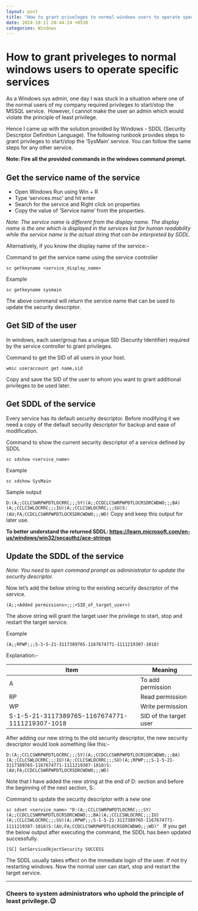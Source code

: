 ```yaml
---
layout: post
title: "How to grant priveleges to normal windows users to operate specific services"
date: 2024-10-11 20:44:24 +0530
categories: Windows
---
```

# How to grant priveleges to normal windows users to operate specific services

As a Windows sys admin, one day I was stuck in a situation where one of the normal users of my company required privileges to start/stop the MSSQL service.  However, I cannot make the user an admin which would violate the principle of least privilege.  

Hence I came up with the solution provided by Windows - SDDL (Security Descriptor Definition Language). The following runbook provides steps to grant privileges to start/stop the ‘SysMain’ service. You can follow the same steps for any other service. 

**Note: Fire all the provided commands in the windows command prompt.**

## Get the service name of the service

- Open Windows Run using Win + R
- Type ‘services.msc’ and hit enter
- Search for the service and Right click on properties
- Copy the value of ‘Service name’ from the properties. 

*Note: The service name is different from the display name. The display name is the one which is displayed in the services list for human readability while the service name is the actual string that can be interpreted by SDDL.*

Alternatively, if you know the display name of the service:-

Command to get the service name using the service controller

```sc getkeyname <service_display_name>```

Example

```sc getkeyname sysmain```

The above command will return the service name that can be used to update the security descriptor. 

## Get SID of the user

In windows, each user/group has a unique SID (Security Identifier) required by the service controller to grant privileges. 

Command to get the SID of all users in your host.

```wmic useraccount get name,sid```

Copy and save the SID of the user to whom you want to grant additional privileges to be used later.

## Get SDDL of the service

Every service has its default security descriptor. Before modifying it we need a copy of the default security descriptor for backup and ease of modification. 

Command to show the current security descriptor of a service defined by SDDL

```sc sdshow <service_name>```

Example 

```sc sdshow SysMain ```

Sample output

```D:(A;;CCLCSWRPWPDTLOCRRC;;;SY)(A;;CCDCLCSWRPWPDTLOCRSDRCWDWO;;;BA)(A;;CCLCSWLOCRRC;;;IU)(A;;CCLCSWLOCRRC;;;SU)S:(AU;FA;CCDCLCSWRPWPDTLOCRSDRCWDWO;;;WD)```
Copy and keep this output for later use. 

**To better understand the returned SDDL: https://learn.microsoft.com/en-us/windows/win32/secauthz/ace-strings**

## Update the SDDL of the service 

*Note: You need to open command prompt as adiministrator to update the security descriptor.*

Now let’s add the below string to the existing security descriptor of the service. 

```(A;;<Added permissions>;;;<SID_of_target_user>)```

The above string will grant the target user the privilege to start, stop and restart the target service.

Example

```(A;;RPWP;;;S-1-5-21-3117389765-1167674771-1111219307-1018)```

Explanation:-

| Item  | Meaning |
| ---- | ------- |
| A  | To add permission |
| RP | Read permission  |
| WP | Write permission |
| S-1-5-21-3117389765-1167674771-1111219307-1018 | SID of the target user

After adding our new string to the old security descriptor, the new security descriptor would look something like this:-

```D:(A;;CCLCSWRPWPDTLOCRRC;;;SY)(A;;CCDCLCSWRPWPDTLOCRSDRCWDWO;;;BA)(A;;CCLCSWLOCRRC;;;IU)(A;;CCLCSWLOCRRC;;;SU)(A;;RPWP;;;S-1-5-21-3117389765-1167674771-1111219307-1018)S:(AU;FA;CCDCLCSWRPWPDTLOCRSDRCWDWO;;;WD)```

Note that I have added the new string at the end of D: section and before the beginning of the next section, S:.

Command to update the security descriptor with a new one

`sc sdset <service_name> "D:(A;;CCLCSWRPWPDTLOCRRC;;;SY)(A;;CCDCLCSWRPWPDTLOCRSDRCWDWO;;;BA)(A;;CCLCSWLOCRRC;;;IU)(A;;CCLCSWLOCRRC;;;SU)(A;;RPWP;;;S-1-5-21-3117389765-1167674771-1111219307-1018)S:(AU;FA;CCDCLCSWRPWPDTLOCRSDRCWDWO;;;WD)"
`
If you get the below output after executing the command, the SDDL has been updated successfully. 

`[SC] SetServiceObjectSecurity SUCCESS`

The SDDL usually takes effect on the immediate login of the user. If not try restarting windows. Now the normal user can start, stop and restart the target service. 

***

### Cheers to system administrators who uphold the principle of least privilege.:wink:












